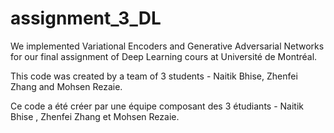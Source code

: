 # assignment_3_DL
We implemented Variational Encoders and Generative Adversarial Networks for our final assignment of Deep Learning cours at Université de Montréal. 

This code was created by a team of 3 students - Naitik Bhise, Zhenfei Zhang and Mohsen Rezaie. 

Ce code a été créer par une équipe composant des 3 étudiants - Naitik Bhise , Zhenfei Zhang et Mohsen Rezaie.
